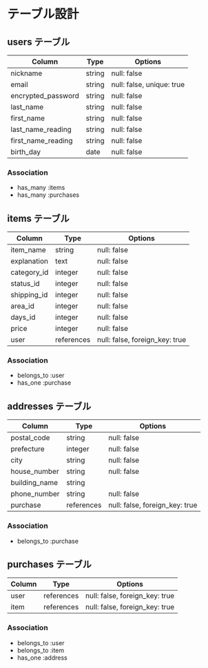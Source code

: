 # テーブル設計

## users テーブル

| Column             | Type    | Options     |
| ------------------ | ------- | ----------- |
| nickname           | string  | null: false |
| email              | string  | null: false, unique: true|
| encrypted_password | string  | null: false |
| last_name          | string  | null: false |
| first_name         | string  | null: false |
| last_name_reading  | string  | null: false |
| first_name_reading | string  | null: false |
| birth_day          | date    | null: false |

### Association
- has_many :items
- has_many :purchases


## items テーブル

| Column      | Type       | Options     |
| ----------- | ---------- | ----------- |
| item_name   | string     | null: false |
| explanation | text       | null: false |
| category_id | integer    | null: false |
| status_id   | integer    | null: false |
| shipping_id | integer    | null: false |
| area_id     | integer    | null: false |
| days_id     | integer    | null: false |
| price       | integer    | null: false |
| user        | references | null: false, foreign_key: true |

### Association
- belongs_to :user
- has_one :purchase

## addresses テーブル

| Column        | Type    | Options     |
| ------------- | ------- | ----------- |
| postal_code   | string  | null: false |
| prefecture    | integer | null: false |
| city          | string  | null: false |
| house_number  | string  | null: false |
| building_name | string  |             |
| phone_number  | string  | null: false |
| purchase      | references | null: false, foreign_key: true |

### Association
- belongs_to :purchase

## purchases テーブル

| Column  | Type       | Options                        |
| ------- | ---------- | ------------------------------ |
| user    | references | null: false, foreign_key: true |
| item    | references | null: false, foreign_key: true |

### Association
- belongs_to :user
- belongs_to :item
- has_one :address
